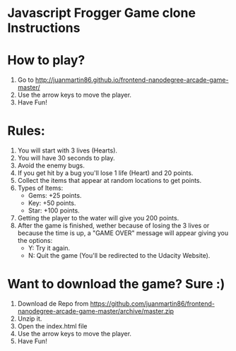 Javascript Frogger Game clone Instructions
==========================================

How to play?
============

1. Go to http://juanmartin86.github.io/frontend-nanodegree-arcade-game-master/
2. Use the arrow keys to move the player.
3. Have Fun!

Rules:
======
1. You will start with 3 lives (Hearts).
2. You will have 30 seconds to play.
3. Avoid the enemy bugs.
4. If you get hit by a bug you'll lose 1 life (Heart) and 20 points.
5. Collect the items that appear at random locations to get points.
6. Types of Items:
	- Gems: +25 points.
	- Key: +50 points.
	- Star: +100 points.
7. Getting the player to the water will give you 200 points.
8. After the game is finished, wether because of losing the 3 lives or because the time is up,
   a "GAME OVER" message will appear giving you the options:
	- Y: Try it again.
	- N: Quit the game (You'll be redirected to the Udacity Website).

Want to download the game? Sure :)
==================================

1. Download de Repo from https://github.com/juanmartin86/frontend-nanodegree-arcade-game-master/archive/master.zip
2. Unzip it.
3. Open the index.html file
4. Use the arrow keys to move the player.
5. Have Fun!